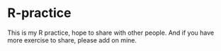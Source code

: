# R-practice
This is my R practice, hope to share with other people. And if you have more exercise to share, please add on mine.
